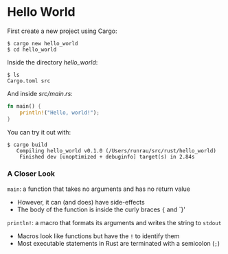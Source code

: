 # Hello World

First create a new project using Cargo:

```console
$ cargo new hello_world
$ cd hello_world
```

Inside the directory *hello_world*:

```console
$ ls
Cargo.toml src
```

And inside *src/main.rs*:

```rust
fn main() {
    println!("Hello, world!");
}
```

You can try it out with:

```console
$ cargo build
   Compiling hello_world v0.1.0 (/Users/runrau/src/rust/hello_world)
    Finished dev [unoptimized + debuginfo] target(s) in 2.84s
```

### A Closer Look

`main`: a function that takes no arguments and has no return value

- However, it can (and does) have side-effects
- The body of the function is inside the curly braces `{` and `}'

`println!`: a macro that formats its arguments and writes the string to `stdout`

- Macros look like functions but have the `!` to identify them
- Most executable statements in Rust are terminated with a semicolon (`;`)
